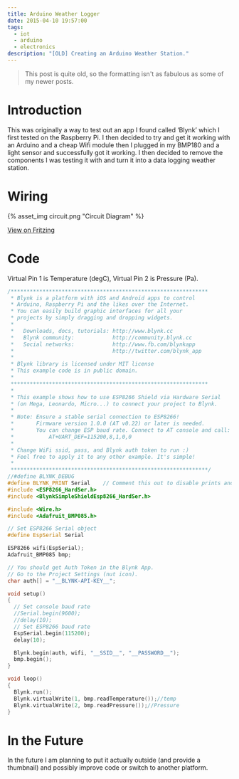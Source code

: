```yaml
---
title: Arduino Weather Logger
date: 2015-04-10 19:57:00
tags:
  - iot
  - arduino
  - electronics
description: "[OLD] Creating an Arduino Weather Station."
---
```

> This post is quite old, so the formatting isn't as fabulous as some of my newer posts.

# Introduction
This was originally a way to test out an app I found called ‘Blynk’ which I first tested on the Raspberry Pi. I then decided to try and get it working with an Arduino and a cheap Wifi module then I plugged in my BMP180 and a light sensor and successfully got it working. I then decided to remove the components I was testing it with and turn it into a data logging weather station.

# Wiring
{% asset_img circuit.png "Circuit Diagram" %}

[View on Fritzing](http://fritzing.org/projects/arduino-weather-logger)

# Code
Virtual Pin 1 is Temperature (degC), Virtual Pin 2 is Pressure (Pa).

```cpp
/**************************************************************
 * Blynk is a platform with iOS and Android apps to control
 * Arduino, Raspberry Pi and the likes over the Internet.
 * You can easily build graphic interfaces for all your
 * projects by simply dragging and dropping widgets.
 *
 *   Downloads, docs, tutorials: http://www.blynk.cc
 *   Blynk community:            http://community.blynk.cc
 *   Social networks:            http://www.fb.com/blynkapp
 *                               http://twitter.com/blynk_app
 *
 * Blynk library is licensed under MIT license
 * This example code is in public domain.
 *
 **************************************************************
 *
 * This example shows how to use ESP8266 Shield via Hardware Serial
 * (on Mega, Leonardo, Micro...) to connect your project to Blynk.
 *
 * Note: Ensure a stable serial connection to ESP8266!
 *       Firmware version 1.0.0 (AT v0.22) or later is needed.
 *       You can change ESP baud rate. Connect to AT console and call:
 *           AT+UART_DEF=115200,8,1,0,0
 *
 * Change WiFi ssid, pass, and Blynk auth token to run :)
 * Feel free to apply it to any other example. It's simple!
 *
 **************************************************************/
//#define BLYNK_DEBUG
#define BLYNK_PRINT Serial    // Comment this out to disable prints and save space
#include <ESP8266_HardSer.h>
#include <BlynkSimpleShieldEsp8266_HardSer.h>

#include <Wire.h>
#include <Adafruit_BMP085.h>

// Set ESP8266 Serial object
#define EspSerial Serial

ESP8266 wifi(EspSerial);
Adafruit_BMP085 bmp;

// You should get Auth Token in the Blynk App.
// Go to the Project Settings (nut icon).
char auth[] = "__BLYNK-API-KEY__";

void setup()
{
  // Set console baud rate
  //Serial.begin(9600);
  //delay(10);
  // Set ESP8266 baud rate
  EspSerial.begin(115200);
  delay(10);

  Blynk.begin(auth, wifi, "__SSID__", "__PASSWORD__");
  bmp.begin();
}

void loop()
{
  Blynk.run();
  Blynk.virtualWrite(1, bmp.readTemperature());//temp
  Blynk.virtualWrite(2, bmp.readPressure());//Pressure
}
```

# In the Future
In the future I am planning to put it actually outside (and provide a thumbnail) and possibly improve code or switch to another platform.